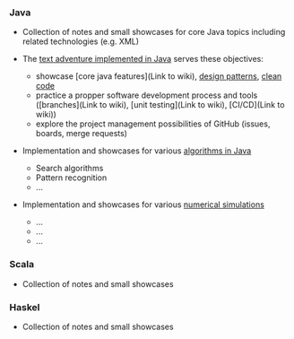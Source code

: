 ### Java

* Collection of notes and small showcases for core Java topics including related technologies (e.g. XML)

* The [text adventure implemented in Java](https://github.com/StefanSchade/Java-AdventureGame.git) serves these objectives: 
  * showcase  [core java features](Link to wiki), [design patterns](https://raw.githubusercontent.com/wiki/StefanSchade/Java-AdventureGame/SEU.asciidoc), 
  [clean code](https://raw.githubusercontent.com/wiki/StefanSchade/Java-AdventureGame/SampleImplementation/CleanCode.adoc)
  * practice a propper software development process and tools ([branches](Link to wiki), [unit testing](Link to wiki), [CI/CD](Link to wiki)) 
  * explore the project management possibilities of GitHub (issues, boards, merge requests)

* Implementation and showcases for various [algorithms in Java](abc) 
  * Search algorithms 
  * Pattern recognition 
  * ...

* Implementation and showcases for various [numerical simulations](abc) 
  * ... 
  * ... 
  * ...

### Scala

* Collection of notes and small showcases

### Haskel

* Collection of notes and small showcases

